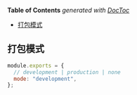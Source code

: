 <!-- START doctoc generated TOC please keep comment here to allow auto update -->
<!-- DON'T EDIT THIS SECTION, INSTEAD RE-RUN doctoc TO UPDATE -->
**Table of Contents**  *generated with [DocToc](https://github.com/thlorenz/doctoc)*

- [打包模式](#%E6%89%93%E5%8C%85%E6%A8%A1%E5%BC%8F)

<!-- END doctoc generated TOC please keep comment here to allow auto update -->

## 打包模式

```js
module.exports = {
  // development | production | none
  mode: "development",
};
```
